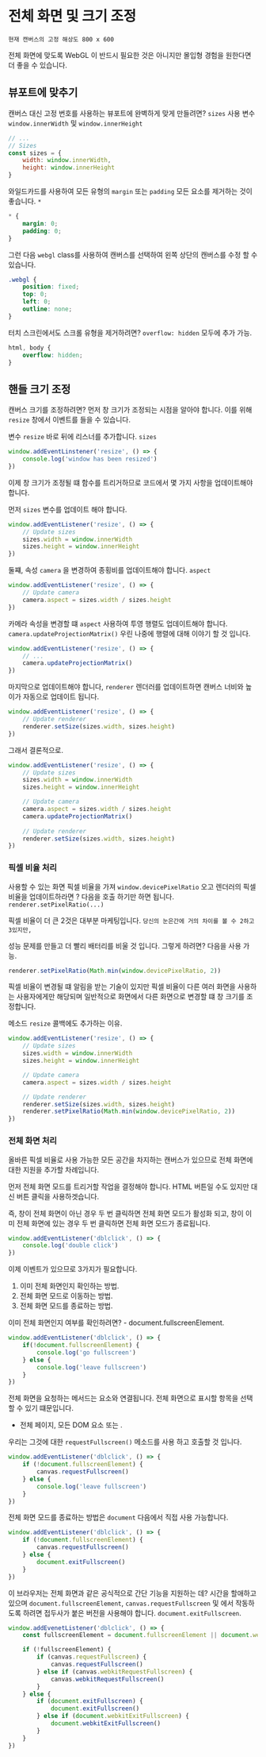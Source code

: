 <h1>전체 화면 및 크기 조정</h1>

`현재 캔버스의 고정 해상도 800 x 600`

전체 화면에 맞도록 WebGL 이 반드시 필요한 것은 아니지만 몰입형 경험을 원한다면 더 좋을 수 있습니다.


## 뷰포트에 맞추기

캔버스 대신 고정 번호를 사용하는 뷰포트에 완벽하게 맞게 만들려면? `sizes` 사용
변수 `window.innerWidth` 및 `window.innerHeight`

``` javascript
// ...
// Sizes 
const sizes = {
    width: window.innerWidth,
    height: window.innerHeight
}
```

와일드카드를 사용하여 모든 유형의 `margin` 또는 `padding` 모든 요소를 제거하는 것이 좋습니다. `*`

``` css 
* {
    margin: 0;
    padding: 0;
}
```

그런 다음 `webgl` class를 사용하여 캔버스를 선택하여 왼쪽 상단의 캔버스를 수정 할 수 있습니다.

``` css 
.webgl {
    position: fixed; 
    top: 0;
    left: 0; 
    outline: none; 
}
```

터치 스크린에서도 스크롤 유형을 제거하려면? `overflow: hidden` 모두에 추가 가능. 

``` css 
html, body {
    overflow: hidden; 
}
```





## 핸들 크기 조정

캔버스 크기를 조정하려면? 먼저 창 크기가 조정되는 시점을 알아야 합니다.
이를 위해 `resize` 창에서 이벤트를 들을 수 있습니다.

변수 `resize` 바로 뒤에 리스너를 추가합니다. `sizes`

``` javascript
window.addEventLinstener('resize', () => {
    console.log('window has been resized')
})
```

이제 창 크기가 조정될 떄 함수를 트리거하므로 코드에서 몇 가지 사항을 업데이트해야 합니다.

먼저 `sizes` 변수를 업데이트 해야 합니다.

``` javascript
window.addEventListener('resize', () => {
    // Update sizes 
    sizes.width = window.innerWidth 
    sizes.height = window.innerHeight
})
```


둘쨰, 속성 `camera` 을 변경하여 종횡비를 업데이트해야 합니다. `aspect`

``` javascript
window.addEventListener('resize', () => {
    // Update camera 
    camera.aspect = sizes.width / sizes.height 
})
```


카메라 속성을 변경할 떄 `aspect` 사용하여 투영 행렬도 업데이트해야 합니다.
`camera.updateProjectionMatrix()` 우린 나중에 행렬에 대해 이야기 할 것 입니다.

``` javascript
window.addEventListener('resize', () => {
    // ...
    camera.updateProjectionMatrix() 
})
```

마지막으로 업데이트해야 합니다, `renderer` 렌더러를 업데이트하면 캔버스 너비와 높이가 자동으로 업데이트 됩니다.

``` javascript
window.addEventListener('resize', () => {
    // Update renderer
    renderer.setSize(sizes.width, sizes.height)
})
```

그래서 결론적으로.

``` javascript
window.addEventListener('resize', () => {
    // Update sizes 
    sizes.width = window.innerWidth 
    sizes.height = window.innerHeight 

    // Update camera
    camera.aspect = sizes.width / sizes.height
    camera.updateProjectionMatrix() 
    
    // Update renderer 
    renderer.setSize(sizes.width, sizes.height)
})
```



<h3>픽셀 비율 처리</h3>

사용할 수 있는 화면 픽셀 비율을 가져 `window.devicePixelRatio` 오고 
렌더러의 픽셀 비율을 업데이트하라면 ? 
다음을 호출 하기만 하면 됩니다. `renderer.setPixelRatio(...)`


픽셀 비율이 더 큰 2것은 대부분 마케팅입니다.
`당신의 눈은간에 거의 차이를 볼 수 2하고 3있지만,`

성능 문제를 만들고 더 빨리 배터리를 비울 것 입니다.
그렇게 하려면? 다음을 사용 가능. 

``` javascript
renderer.setPixelRatio(Math.min(window.devicePixelRatio, 2))
```



픽셀 비율이 변경될 떄 알림을 받는 기술이 있지만 픽셀 비율이 다른 여러 화면을 
사용하는 사용자에게만 해당되며 일반적으로 화면에서 다른 화면으로 변경할 떄 창 크기를 조정합니다.

메소드 `resize` 콜백에도 추가하는 이유. 

``` javascript
window.addEventListener('resize', () => {
    // Update sizes 
    sizes.width = window.innerWidth 
    sizes.height = window.innerHeight 

    // Update camera 
    camera.aspect = sizes.width / sizes.height 

    // Update renderer 
    renderer.setSize(sizes.width, sizes.height)
    renderer.setPixelRatio(Math.min(window.devicePixelRatio, 2))
})
```

<h3>전체 화면 처리</h3>

올바른 픽셀 비율로 사용 가능한 모든 공간을 차지하는 캔버스가 있으므로 
전체 화면에 대한 지원을 추가할 차례입니다.

먼저 전체 화면 모드를 트리거할 작업을 결정해야 합니다.
HTML 버튼일 수도 있지만 대신 버튼 클릭을 사용하겟습니다.


즉, 창이 전체 화면이 아닌 경우 두 번 클릭하면 전체 화면 모드가 활성화 되고,
창이 이미 전체 화면에 있는 경우 두 번 클릭하면 전체 화면 모드가 종료됩니다.

``` javascript
window.addEventListener('dblclick', () => {
    console.log('double click')
})
```


이제 이벤트가 있으므로 3가지가 필요합니다.

1. 이미 전체 화면인지 확인하는 방법.
2. 전체 화면 모드로 이동하는 방법.
3. 전체 화면 모드를 종료하는 방법.

이미 전체 화면인지 여부를 확인하려면? - document.fullscreenElement.

``` javascript
window.addEventListener('dblclick', () => {
    if(!document.fullscreenElement) {
        console.log('go fullscreen')
    } else {
        console.log('leave fullscreen')
    }
})
```

전체 화면을 요청하는 메서드는 요소와 연결됩니다.
전체 화면으로 표시할 항목을 선택할 수 있기 떄문입니다.

- 전체 페이지, 모든 DOM 요소 또는 <canvas>.

우리는 그것에 <canvas> 대한 `requestFullscreen()` 메소드를 사용 하고 
호출할 것 입니다.

``` javascript
window.addEventListener('dblclick', () => {
    if (!document.fullscreenElement) {
        canvas.requestFullscreen()
    } else {
        console.log('leave fullscreen')
    }
})
```

전체 화면 모드를 종료하는 방법은 `document` 다음에서 직접 사용 가능합니다.

``` javascript
window.addEventListener('dblclick', () => {
    if (!document.fullscreenElement) {
        canvas.requestFullscreen() 
    } else {
        document.exitFullscreen()
    }
})
```


이 브라우저는 전체 화면과 같은 공식적으로 간단 기능을 지원하는 데? 
시간을 할애하고 있으며 `document.fullscreenElement`, `canvas.requestFullscreen` 및 에서 작동하도록 
하려면 접두사가 붙은 버전을 사용해야 합니다. `document.exitFullscreen`.


``` javascript
window.addEvenetListener('dblclick', () => {
    const fullscreenElement = document.fullscreenElement || document.webkitFullscreenElement 

    if (!fullscreenElement) {
        if (canvas.requestFullscreen) {
            canvas.requestFullscreen() 
        } else if (canvas.webkitRequestFullscreen) {
            canvas.webkitRequestFullscreen()
        }
    } else {
        if (document.exitFullscreen) {
            document.exitFullscreen()
        } else if (document.webkitExitFullscreen) {
            document.webkitExitFullscreen()
        }
    }
})
```